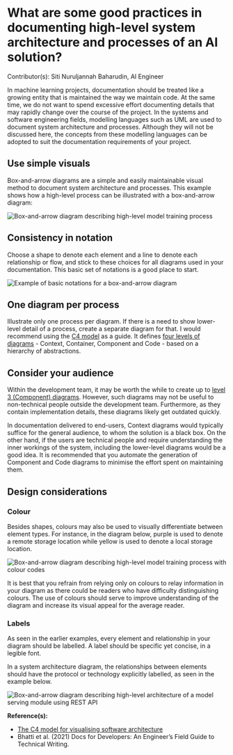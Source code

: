 # What are some good practices in documenting high-level system architecture and processes of an AI solution?

Contributor(s): Siti Nuruljannah Baharudin, AI Engineer

In machine learning projects, documentation should be treated like a growing entity that is maintained the way we maintain code. At the same time, we do not want to spend excessive effort documenting details that may rapidly change over the course of the project. In the systems and software engineering fields, modelling languages such as UML are used to document system architecture and processes. Although they will not be discussed here, the concepts from these modelling languages can be adopted to suit the documentation requirements of your project. 

## Use simple visuals 

Box-and-arrow diagrams are a simple and easily maintainable visual method to document system architecture and processes. This example shows how a high-level process can be illustrated with a box-and-arrow diagram:

![Box-and-arrow diagram describing high-level model training process](/book/assets/images/diagrams/box-arrow-example1.png)


## Consistency in notation

Choose a shape to denote each element and a line to denote each relationship or flow, and stick to these choices for all diagrams used in your documentation. This basic set of notations is a good place to start. 

![Example of basic notations for a box-and-arrow diagram](/book/assets/images/diagrams/box-arrow-notation-example.png)


## One diagram per process

Illustrate only one process per diagram. If there is a need to show lower-level detail of a process, create a separate diagram for that. I would recommend using the [C4 model](https://c4model.com/) as a guide. It defines [four levels of diagrams](https://c4model.com/#SystemContextDiagram) - Context, Container, Component and Code - based on a hierarchy of abstractions.

## Consider your audience

Within the development team, it may be worth the while to create up to [level 3 (Component) diagrams](https://c4model.com/#ComponentDiagram). However, such diagrams may not be useful to non-technical people outside the development team. Furthermore, as they contain implementation details, these diagrams likely get outdated quickly. 

In documentation delivered to end-users, Context diagrams would typically suffice for the general audience, to whom the solution is a black box. On the other hand, if the users are technical people and require understanding the inner workings of the system, including the lower-level diagrams would be a good idea. It is recommended that you automate the generation of Component and Code diagrams to minimise the effort spent on maintaining them.

## Design considerations

### Colour

Besides shapes, colours may also be used to visually differentiate between element types. For instance, in the diagram below, purple is used to denote a remote storage location while yellow is used to denote a local storage location.

![Box-and-arrow diagram describing high-level model training process with colour codes](/book/assets/images/diagrams/box-arrow-example2.png)


It is best that you refrain from relying only on colours to relay information in your diagram as there could be readers who have difficulty distinguishing colours. The use of colours should serve to improve understanding of the diagram and increase its visual appeal for the average reader.

### Labels

As seen in the earlier examples, every element and relationship in your diagram should be labelled. A label should be specific yet concise, in a legible font.

In a system architecture diagram, the relationships between elements should have the protocol or technology explicitly labelled, as seen in the example below. 

![Box-and-arrow diagram describing high-level architecture of a model serving module using REST API](/book/assets/images/diagrams/box-arrow-example3.png)


__Reference(s):__ 
- [The C4 model for visualising software architecture](https://c4model.com/)
- Bhatti et al. (2021) Docs for Developers: An Engineer’s Field Guide to Technical Writing.
